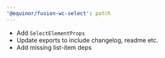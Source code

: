 ```yaml
---
'@equinor/fusion-wc-select': patch
---
```


- Add `SelectElementProps`
- Update exports to include changelog, readme etc.
- Add missing list-item deps

